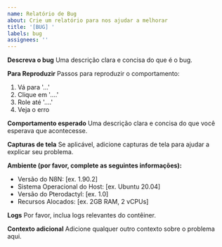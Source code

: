 ```yaml
---
name: Relatório de Bug
about: Crie um relatório para nos ajudar a melhorar
title: '[BUG] '
labels: bug
assignees: ''
---
```


**Descreva o bug**
Uma descrição clara e concisa do que é o bug.

**Para Reproduzir**
Passos para reproduzir o comportamento:
1. Vá para '...'
2. Clique em '....'
3. Role até '....'
4. Veja o erro

**Comportamento esperado**
Uma descrição clara e concisa do que você esperava que acontecesse.

**Capturas de tela**
Se aplicável, adicione capturas de tela para ajudar a explicar seu problema.

**Ambiente (por favor, complete as seguintes informações):**
 - Versão do N8N: [ex. 1.90.2]
 - Sistema Operacional do Host: [ex. Ubuntu 20.04]
 - Versão do Pterodactyl: [ex. 1.0]
 - Recursos Alocados: [ex. 2GB RAM, 2 vCPUs]

**Logs**
Por favor, inclua logs relevantes do contêiner.

**Contexto adicional**
Adicione qualquer outro contexto sobre o problema aqui. 